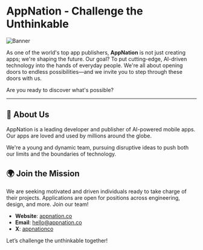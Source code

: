 # AppNation - Challenge the Unthinkable

![Banner](https://cdn.prod.website-files.com/62521857c25bcbf952103c47/65017b784d295b3d51224a58_main-image%20(1).png)

As one of the world's top app publishers, **AppNation** is not just creating apps; we're shaping the future. Our goal? To put cutting-edge, AI-driven technology into the hands of everyday people. We're all about opening doors to endless possibilities—and we invite you to step through these doors with us.

Are you ready to discover what's possible?

---

## 🌌 About Us

AppNation is a leading developer and publisher of AI-powered mobile apps. Our apps are loved and used by millions around the globe.

We're a young and dynamic team, pursuing disruptive ideas to push both our limits and the boundaries of technology.

## 🌍 Join the Mission

We are seeking motivated and driven individuals ready to take charge of their projects. Applications are open for positions across engineering, design, and more. Join our team!

- **Website**: [appnation.co](https://appnation.co)
- **Email**: [hello@appnation.co](mailto:hello@appnation.co)
- **X**: [appnationco](https://twitter.com/appnationco)

Let’s challenge the unthinkable together!
